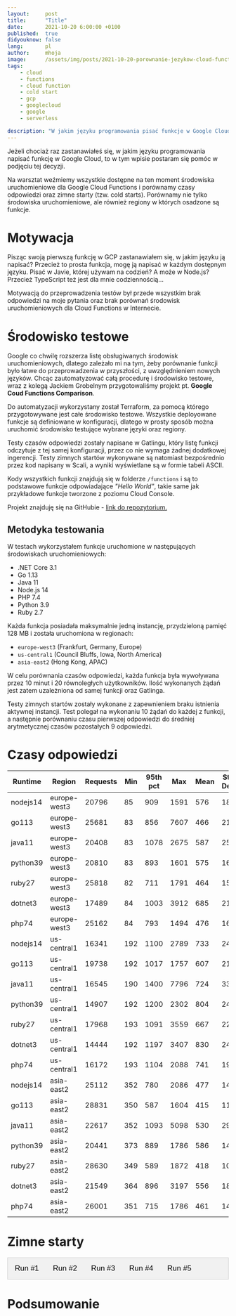 ```yaml
---
layout:     post
title:      "Title"
date:       2021-10-20 6:00:00 +0100
published:  true
didyouknow: false
lang:       pl
author:     mhoja
image:      /assets/img/posts/2021-10-20-porownanie-jezykow-cloud-functions/clouds.jpg
tags:
    - cloud
    - functions
    - cloud function
    - cold start
    - gcp
    - googlecloud
    - google
    - serverless

description: "W jakim języku programowania pisać funkcje w Google Cloud? Które środowisko uruchomieniowe jest najszybsze, czy ma na to wpływ region? Czy języki skryptowe mają mniejszy cold start?"
---
```


Jeżeli chociaż raz zastanawiałeś się, w jakim języku programowania napisać funkcję w Google Cloud, to w tym wpisie postaram się pomóc w podjęciu tej decyzji.

Na warsztat weźmiemy wszystkie dostępne na ten moment środowiska uruchomieniowe dla Google Cloud Functions i porównamy czasy odpowiedzi oraz zimne starty (tzw. cold starts).
Porównamy nie tylko środowiska uruchomieniowe, ale również regiony w których osadzone są funkcje.

# Motywacja

Pisząc swoją pierwszą funkcję w GCP zastanawiałem się, w jakim języku ją napisać? Przecież to prosta funkcja, mogę ją napisać w każdym dostępnym języku. Pisać w Javie, której używam na codzień? A może w Node.js? Przecież TypeScript też jest dla mnie codziennością...

Motywacją do przeprowadzenia testów był przede wszystkim brak odpowiedzi na moje pytania oraz brak porównań środowisk uruchomieniowych dla Cloud Functions w Internecie.

# Środowisko testowe

Google co chwilę rozszerza listę obsługiwanych środowisk uruchomieniowych, dlatego zależało mi na tym, żeby porównanie funkcji było łatwe do przeprowadzenia w przyszłości, z uwzględnieniem nowych języków. Chcąc zautomatyzować całą procedurę i środowisko testowe, wraz z kolegą Jackiem Grobelnym przygotowaliśmy projekt pt. **Google Coud Functions Comparison**.

Do automatyzacji wykorzystany został Terraform, za pomocą którego przygotowywane jest całe środowisko testowe. Wszystkie deployowane funkcje są definiowane w konfiguracji, dlatego w prosty sposób można uruchomić środowisko testujące wybrane języki oraz regiony.

Testy czasów odpowiedzi zostały napisane w Gatlingu, który listę funkcji odczytuje z tej samej konfiguracji, przez co nie wymaga żadnej dodatkowej ingerencji. Testy zimnych startów wykonywane są natomiast bezpośrednio przez kod napisany w Scali, a wyniki wyświetlane są w formie tabeli ASCII.

Kody wszystkich funkcji znajdują się w folderze `/functions` i są to podstawowe funkcje odpowiadające *"Hello World"*, takie same jak przykładowe funkcje tworzone z poziomu Cloud Console.

Projekt znajduję się na GitHubie - [link do repozytorium.](https://github.com/Michuu93/google-cloud-function-comparison)

## Metodyka testowania

W testach wykorzystałem funkcje uruchomione w następujących środowiskach uruchomieniowych:

- .NET Core 3.1
- Go 1.13
- Java 11
- Node.js 14
- PHP 7.4
- Python 3.9
- Ruby 2.7

Każda funkcja posiadała maksymalnie jedną instancję, przydzieloną pamięć 128 MB i została uruchomiona w regionach:

- `europe-west3` (Frankfurt, Germany, Europe)
- `us-central1` (Council Bluffs, Iowa, North America)
- `asia-east2` (Hong Kong, APAC)

W celu porównania czasów odpowiedzi, każda funkcja była wywoływana przez 10 minut i 20 równoległych użytkowników. Ilość wykonanych żądań jest zatem uzależniona od samej funkcji oraz Gatlinga.

Testy zimnych startów zostały wykonane z zapewnieniem braku istnienia aktywnej instancji. Test polegał na wykonaniu 10 żądań do każdej z funkcji, a następnie porównaniu czasu pierwszej odpowiedzi do średniej arytmetycznej czasów pozostałych 9 odpowiedzi.

# Czasy odpowiedzi

<link href="https://cdn.jsdelivr.net/npm/simple-datatables@latest/dist/style.css" rel="stylesheet" type="text/css">
<style>
    .dataTable-pagination {
        display: none;
    }
</style>
<script src="https://cdn.jsdelivr.net/npm/simple-datatables@latest" type="text/javascript"></script>
<table id="responseTimes">
    <thead>
        <tr>
            <th>Runtime</th>
            <th>Region</th>
            <th>Requests</th>
            <th>Min</th>
            <th>95th pct</th>
            <th>Max</th>
            <th>Mean</th>
            <th>Std Dev</th>
        </tr>
    </thead>
    <tbody>
        <tr>
            <td>nodejs14</td>
            <td>europe-west3</td>
            <td>20796</td>
            <td>85</td>
            <td>909</td>
            <td>1591</td>
            <td>576</td>
            <td>182</td>
        </tr>
        <tr>
            <td>go113</td>
            <td>europe-west3</td>
            <td>25681</td>
            <td>83</td>
            <td>856</td>
            <td>7607</td>
            <td>466</td>
            <td>213</td>
        </tr>
        <tr>
            <td>java11</td>
            <td>europe-west3</td>
            <td>20408</td>
            <td>83</td>
            <td>1078</td>
            <td>2675</td>
            <td>587</td>
            <td>259</td>
        </tr>
        <tr>
            <td>python39</td>
            <td>europe-west3</td>
            <td>20810</td>
            <td>83</td>
            <td>893</td>
            <td>1601</td>
            <td>575</td>
            <td>160</td>
        </tr>
        <tr>
            <td>ruby27</td>
            <td>europe-west3</td>
            <td>25818</td>
            <td>82</td>
            <td>711</td>
            <td>1791</td>
            <td>464</td>
            <td>156</td>
        </tr>
        <tr>
            <td>dotnet3</td>
            <td>europe-west3</td>
            <td>17489</td>
            <td>84</td>
            <td>1003</td>
            <td>3912</td>
            <td>685</td>
            <td>218</td>
        </tr>
        <tr>
            <td>php74</td>
            <td>europe-west3</td>
            <td>25162</td>
            <td>84</td>
            <td>793</td>
            <td>1494</td>
            <td>476</td>
            <td>160</td>
        </tr>
        <tr>
            <td>nodejs14</td>
            <td>us-central1</td>
            <td>16341</td>
            <td>192</td>
            <td>1100</td>
            <td>2789</td>
            <td>733</td>
            <td>244</td>
        </tr>
        <tr>
            <td>go113</td>
            <td>us-central1</td>
            <td>19738</td>
            <td>192</td>
            <td>1017</td>
            <td>1757</td>
            <td>607</td>
            <td>213</td>
        </tr>
        <tr>
            <td>java11</td>
            <td>us-central1</td>
            <td>16545</td>
            <td>190</td>
            <td>1400</td>
            <td>7796</td>
            <td>724</td>
            <td>339</td>
        </tr>
        <tr>
            <td>python39</td>
            <td>us-central1</td>
            <td>14907</td>
            <td>192</td>
            <td>1200</td>
            <td>2302</td>
            <td>804</td>
            <td>248</td>
        </tr>
        <tr>
            <td>ruby27</td>
            <td>us-central1</td>
            <td>17968</td>
            <td>193</td>
            <td>1091</td>
            <td>3559</td>
            <td>667</td>
            <td>229</td>
        </tr>
        <tr>
            <td>dotnet3</td>
            <td>us-central1</td>
            <td>14444</td>
            <td>192</td>
            <td>1197</td>
            <td>3407</td>
            <td>830</td>
            <td>240</td>
        </tr>
        <tr>
            <td>php74</td>
            <td>us-central1</td>
            <td>16172</td>
            <td>193</td>
            <td>1104</td>
            <td>2088</td>
            <td>741</td>
            <td>192</td>
        </tr>
        <tr>
            <td>nodejs14</td>
            <td>asia-east2</td>
            <td>25112</td>
            <td>352</td>
            <td>780</td>
            <td>2086</td>
            <td>477</td>
            <td>142</td>
        </tr>
        <tr>
            <td>go113</td>
            <td>asia-east2</td>
            <td>28831</td>
            <td>350</td>
            <td>587</td>
            <td>1604</td>
            <td>415</td>
            <td>112</td>
        </tr>
        <tr>
            <td>java11</td>
            <td>asia-east2</td>
            <td>22617</td>
            <td>352</td>
            <td>1093</td>
            <td>5098</td>
            <td>530</td>
            <td>292</td>
        </tr>
        <tr>
            <td>python39</td>
            <td>asia-east2</td>
            <td>20441</td>
            <td>373</td>
            <td>889</td>
            <td>1786</td>
            <td>586</td>
            <td>146</td>
        </tr>
        <tr>
            <td>ruby27</td>
            <td>asia-east2</td>
            <td>28630</td>
            <td>349</td>
            <td>589</td>
            <td>1872</td>
            <td>418</td>
            <td>106</td>
        </tr>
        <tr>
            <td>dotnet3</td>
            <td>asia-east2</td>
            <td>21549</td>
            <td>364</td>
            <td>896</td>
            <td>3197</td>
            <td>556</td>
            <td>184</td>
        </tr>
        <tr>
            <td>php74</td>
            <td>asia-east2</td>
            <td>26001</td>
            <td>351</td>
            <td>715</td>
            <td>1786</td>
            <td>461</td>
            <td>140</td>
        </tr>
    </tbody>
</table>

<script type="text/javascript">
    new simpleDatatables.DataTable("#responseTimes", {
        searchable: false,
        paging: false,
        info: false
    });
</script>

# Zimne starty

<style>
/* Style the tab */
.tab {
  overflow: hidden;
  border: 1px solid #ccc;
  background-color: #f1f1f1;
}

/* Style the buttons inside the tab */
.tab button {
  background-color: inherit;
  float: left;
  border: none;
  outline: none;
  cursor: pointer;
  padding: 14px 16px;
  transition: 0.3s;
  font-size: 17px;
}

/* Change background color of buttons on hover */
.tab button:hover {
  background-color: #ddd;
}

/* Create an active/current tablink class */
.tab button.active {
  background-color: #ccc;
}

/* Style the tab content */
.tabcontent {
  display: none;
  animation: fadeEffect 1s; /* Fading effect takes 1 second */
}

/* Go from zero to full opacity */
@keyframes fadeEffect {
  from {opacity: 0;}
  to {opacity: 1;}
}
</style>

<div class="tab">
    <button class="tablinks" onclick="showTable(event, 'coldstarts1')" id="defaultOpen">Run #1</button>
    <button class="tablinks" onclick="showTable(event, 'coldstarts2')">Run #2</button>
    <button class="tablinks" onclick="showTable(event, 'coldstarts3')">Run #3</button>
    <button class="tablinks" onclick="showTable(event, 'coldstarts4')">Run #4</button>
    <button class="tablinks" onclick="showTable(event, 'coldstarts5')">Run #5</button>
</div>

<div id="coldstarts1" class="tabcontent">
    <table id="coldstarts1_table">
        <thead>
            <tr>
                <th>Runtime</th>
                <th>Region</th>
                <th>1st time [ms]</th>
                <th>avg remaining [ms]</th>
                <th>diff [ms]</th>
            </tr>
        </thead>
        <tbody>
            <tr>
                <td>nodejs14</td>
                <td>europe-west3</td>
                <td>795</td>
                <td>60</td>
                <td>735</td>
            </tr>
            <tr>
                <td>go113</td>
                <td>europe-west3</td>
                <td>57</td>
                <td>44</td>
                <td>13</td>
            </tr>
            <tr>
                <td>java11</td>
                <td>europe-west3</td>
                <td>581</td>
                <td>124</td>
                <td>457</td>
            </tr>
            <tr>
                <td>python39</td>
                <td>europe-west3</td>
                <td>64</td>
                <td>48</td>
                <td>16</td>
            </tr>
            <tr>
                <td>ruby27</td>
                <td>europe-west3</td>
                <td>219</td>
                <td>40</td>
                <td>179</td>
            </tr>
            <tr>
                <td>dotnet3</td>
                <td>europe-west3</td>
                <td>752</td>
                <td>83</td>
                <td>669</td>
            </tr>
            <tr>
                <td>php74</td>
                <td>europe-west3</td>
                <td>376</td>
                <td>47</td>
                <td>329</td>
            </tr>
            <tr>
                <td>nodejs14</td>
                <td>us-central1</td>
                <td>598</td>
                <td>226</td>
                <td>372</td>
            </tr>
            <tr>
                <td>go113</td>
                <td>us-central1</td>
                <td>303</td>
                <td>206</td>
                <td>97</td>
            </tr>
            <tr>
                <td>java11</td>
                <td>us-central1</td>
                <td>717</td>
                <td>215</td>
                <td>502</td>
            </tr>
            <tr>
                <td>python39</td>
                <td>us-central1</td>
                <td>454</td>
                <td>256</td>
                <td>198</td>
            </tr>
            <tr>
                <td>ruby27</td>
                <td>us-central1</td>
                <td>410</td>
                <td>227</td>
                <td>183</td>
            </tr>
            <tr>
                <td>dotnet3</td>
                <td>us-central1</td>
                <td>923</td>
                <td>291</td>
                <td>632</td>
            </tr>
            <tr>
                <td>php74</td>
                <td>us-central1</td>
                <td>600</td>
                <td>221</td>
                <td>379</td>
            </tr>
            <tr>
                <td>nodejs14</td>
                <td>asia-east2</td>
                <td>615</td>
                <td>389</td>
                <td>226</td>
            </tr>
            <tr>
                <td>go113</td>
                <td>asia-east2</td>
                <td>485</td>
                <td>389</td>
                <td>96</td>
            </tr>
            <tr>
                <td>java11</td>
                <td>asia-east2</td>
                <td>1101</td>
                <td>432</td>
                <td>669</td>
            </tr>
            <tr>
                <td>python39</td>
                <td>asia-east2</td>
                <td>411</td>
                <td>420</td>
                <td>-9</td>
            </tr>
            <tr>
                <td>ruby27</td>
                <td>asia-east2</td>
                <td>479</td>
                <td>368</td>
                <td>111</td>
            </tr>
            <tr>
                <td>dotnet3</td>
                <td>asia-east2</td>
                <td>915</td>
                <td>451</td>
                <td>464</td>
            </tr>
            <tr>
                <td>php74</td>
                <td>asia-east2</td>
                <td>750</td>
                <td>353</td>
                <td>397</td>
            </tr>
        </tbody>
    </table>
</div>

<div id="coldstarts2" class="tabcontent">
    <table id="coldstarts2_table">
        <thead>
            <tr>
                <th>Runtime</th>
                <th>Region</th>
                <th>1st time [ms]</th>
                <th>avg remaining [ms]</th>
                <th>diff [ms]</th>
            </tr>
        </thead>
        <tbody>
            <tr>
                <td>nodejs14</td>
                <td>europe-west3</td>
                <td>663</td>
                <td>44</td>
                <td>619</td>
            </tr>
            <tr>
                <td>go113</td>
                <td>europe-west3</td>
                <td>62</td>
                <td>44</td>
                <td>18</td>
            </tr>
            <tr>
                <td>java11</td>
                <td>europe-west3</td>
                <td>712</td>
                <td>113</td>
                <td>599</td>
            </tr>
            <tr>
                <td>python39</td>
                <td>europe-west3</td>
                <td>63</td>
                <td>48</td>
                <td>15</td>
            </tr>
            <tr>
                <td>ruby27</td>
                <td>europe-west3</td>
                <td>318</td>
                <td>49</td>
                <td>269</td>
            </tr>
            <tr>
                <td>dotnet3</td>
                <td>europe-west3</td>
                <td>580</td>
                <td>73</td>
                <td>507</td>
            </tr>
            <tr>
                <td>php74</td>
                <td>europe-west3</td>
                <td>349</td>
                <td>50</td>
                <td>299</td>
            </tr>
            <tr>
                <td>nodejs14</td>
                <td>us-central1</td>
                <td>583</td>
                <td>227</td>
                <td>356</td>
            </tr>
            <tr>
                <td>go113</td>
                <td>us-central1</td>
                <td>178</td>
                <td>218</td>
                <td>-40</td>
            </tr>
            <tr>
                <td>java11</td>
                <td>us-central1</td>
                <td>921</td>
                <td>261</td>
                <td>660</td>
            </tr>
            <tr>
                <td>python39</td>
                <td>us-central1</td>
                <td>306</td>
                <td>272</td>
                <td>34</td>
            </tr>
            <tr>
                <td>ruby27</td>
                <td>us-central1</td>
                <td>308</td>
                <td>204</td>
                <td>104</td>
            </tr>
            <tr>
                <td>dotnet3</td>
                <td>us-central1</td>
                <td>1022</td>
                <td>246</td>
                <td>776</td>
            </tr>
            <tr>
                <td>php74</td>
                <td>us-central1</td>
                <td>693</td>
                <td>193</td>
                <td>500</td>
            </tr>
            <tr>
                <td>nodejs14</td>
                <td>asia-east2</td>
                <td>541</td>
                <td>355</td>
                <td>186</td>
            </tr>
            <tr>
                <td>go113</td>
                <td>asia-east2</td>
                <td>395</td>
                <td>388</td>
                <td>7</td>
            </tr>
            <tr>
                <td>java11</td>
                <td>asia-east2</td>
                <td>1535</td>
                <td>398</td>
                <td>1137</td>
            </tr>
            <tr>
                <td>python39</td>
                <td>asia-east2</td>
                <td>409</td>
                <td>398</td>
                <td>11</td>
            </tr>
            <tr>
                <td>ruby27</td>
                <td>asia-east2</td>
                <td>512</td>
                <td>416</td>
                <td>96</td>
            </tr>
            <tr>
                <td>dotnet3</td>
                <td>asia-east2</td>
                <td>944</td>
                <td>434</td>
                <td>510</td>
            </tr>
            <tr>
                <td>php74</td>
                <td>asia-east2</td>
                <td>614</td>
                <td>397</td>
                <td>217</td>
            </tr>
        </tbody>
    </table>
</div>

<div id="coldstarts3" class="tabcontent">
    <table id="coldstarts3_table">
        <thead>
            <tr>
                <th>Runtime</th>
                <th>Region</th>
                <th>1st time [ms]</th>
                <th>avg remaining [ms]</th>
                <th>diff [ms]</th>
            </tr>
        </thead>
        <tbody>
            <tr>
                <td>nodejs14</td>
                <td>europe-west3</td>
                <td>663</td>
                <td>48</td>
                <td>615</td>
            </tr>
            <tr>
                <td>go113</td>
                <td>europe-west3</td>
                <td>57</td>
                <td>45</td>
                <td>12</td>
            </tr>
            <tr>
                <td>java11</td>
                <td>europe-west3</td>
                <td>586</td>
                <td>136</td>
                <td>450</td>
            </tr>
            <tr>
                <td>python39</td>
                <td>europe-west3</td>
                <td>199</td>
                <td>41</td>
                <td>158</td>
            </tr>
            <tr>
                <td>ruby27</td>
                <td>europe-west3</td>
                <td>72</td>
                <td>42</td>
                <td>30</td>
            </tr>
            <tr>
                <td>dotnet3</td>
                <td>europe-west3</td>
                <td>701</td>
                <td>102</td>
                <td>599</td>
            </tr>
            <tr>
                <td>php74</td>
                <td>europe-west3</td>
                <td>308</td>
                <td>45</td>
                <td>263</td>
            </tr>
            <tr>
                <td>nodejs14</td>
                <td>us-central1</td>
                <td>515</td>
                <td>203</td>
                <td>312</td>
            </tr>
            <tr>
                <td>go113</td>
                <td>us-central1</td>
                <td>341</td>
                <td>179</td>
                <td>162</td>
            </tr>
            <tr>
                <td>java11</td>
                <td>us-central1</td>
                <td>1095</td>
                <td>272</td>
                <td>823</td>
            </tr>
            <tr>
                <td>python39</td>
                <td>us-central1</td>
                <td>286</td>
                <td>223</td>
                <td>63</td>
            </tr>
            <tr>
                <td>ruby27</td>
                <td>us-central1</td>
                <td>316</td>
                <td>214</td>
                <td>102</td>
            </tr>
            <tr>
                <td>dotnet3</td>
                <td>us-central1</td>
                <td>953</td>
                <td>244</td>
                <td>709</td>
            </tr>
            <tr>
                <td>php74</td>
                <td>us-central1</td>
                <td>600</td>
                <td>211</td>
                <td>389</td>
            </tr>
            <tr>
                <td>nodejs14</td>
                <td>asia-east2</td>
                <td>684</td>
                <td>418</td>
                <td>266</td>
            </tr>
            <tr>
                <td>go113</td>
                <td>asia-east2</td>
                <td>379</td>
                <td>398</td>
                <td>-19</td>
            </tr>
            <tr>
                <td>java11</td>
                <td>asia-east2</td>
                <td>1057</td>
                <td>401</td>
                <td>656</td>
            </tr>
            <tr>
                <td>python39</td>
                <td>asia-east2</td>
                <td>511</td>
                <td>409</td>
                <td>102</td>
            </tr>
            <tr>
                <td>ruby27</td>
                <td>asia-east2</td>
                <td>511</td>
                <td>366</td>
                <td>145</td>
            </tr>
            <tr>
                <td>dotnet3</td>
                <td>asia-east2</td>
                <td>1106</td>
                <td>443</td>
                <td>663</td>
            </tr>
            <tr>
                <td>php74</td>
                <td>asia-east2</td>
                <td>650</td>
                <td>405</td>
                <td>245</td>
            </tr>
        </tbody>
    </table>
</div>

<div id="coldstarts4" class="tabcontent">
    <table id="coldstarts4_table">
        <thead>
            <tr>
                <th>Runtime</th>
                <th>Region</th>
                <th>1st time [ms]</th>
                <th>avg remaining [ms]</th>
                <th>diff [ms]</th>
            </tr>
        </thead>
        <tbody>
            <tr>
                <td>nodejs14</td>
                <td>europe-west3</td>
                <td>1123</td>
                <td>47</td>
                <td>1076</td>
            </tr>
            <tr>
                <td>go113</td>
                <td>europe-west3</td>
                <td>439</td>
                <td>48</td>
                <td>391</td>
            </tr>
            <tr>
                <td>java11</td>
                <td>europe-west3</td>
                <td>1113</td>
                <td>118</td>
                <td>995</td>
            </tr>
            <tr>
                <td>python39</td>
                <td>europe-west3</td>
                <td>1023</td>
                <td>45</td>
                <td>978</td>
            </tr>
            <tr>
                <td>ruby27</td>
                <td>europe-west3</td>
                <td>998</td>
                <td>42</td>
                <td>956</td>
            </tr>
            <tr>
                <td>dotnet3</td>
                <td>europe-west3</td>
                <td>999</td>
                <td>110</td>
                <td>889</td>
            </tr>
            <tr>
                <td>php74</td>
                <td>europe-west3</td>
                <td>586</td>
                <td>49</td>
                <td>537</td>
            </tr>
            <tr>
                <td>nodejs14</td>
                <td>us-central1</td>
                <td>1142</td>
                <td>204</td>
                <td>938</td>
            </tr>
            <tr>
                <td>go113</td>
                <td>us-central1</td>
                <td>715</td>
                <td>216</td>
                <td>499</td>
            </tr>
            <tr>
                <td>java11</td>
                <td>us-central1</td>
                <td>1908</td>
                <td>322</td>
                <td>1586</td>
            </tr>
            <tr>
                <td>python39</td>
                <td>us-central1</td>
                <td>1228</td>
                <td>227</td>
                <td>1001</td>
            </tr>
            <tr>
                <td>ruby27</td>
                <td>us-central1</td>
                <td>1127</td>
                <td>204</td>
                <td>923</td>
            </tr>
            <tr>
                <td>dotnet3</td>
                <td>us-central1</td>
                <td>2048</td>
                <td>386</td>
                <td>1662</td>
            </tr>
            <tr>
                <td>php74</td>
                <td>us-central1</td>
                <td>779</td>
                <td>208</td>
                <td>571</td>
            </tr>
            <tr>
                <td>nodejs14</td>
                <td>asia-east2</td>
                <td>1127</td>
                <td>363</td>
                <td>764</td>
            </tr>
            <tr>
                <td>go113</td>
                <td>asia-east2</td>
                <td>743</td>
                <td>372</td>
                <td>371</td>
            </tr>
            <tr>
                <td>java11</td>
                <td>asia-east2</td>
                <td>1331</td>
                <td>420</td>
                <td>911</td>
            </tr>
            <tr>
                <td>python39</td>
                <td>asia-east2</td>
                <td>1128</td>
                <td>396</td>
                <td>732</td>
            </tr>
            <tr>
                <td>ruby27</td>
                <td>asia-east2</td>
                <td>1033</td>
                <td>398</td>
                <td>635</td>
            </tr>
            <tr>
                <td>dotnet3</td>
                <td>asia-east2</td>
                <td>1229</td>
                <td>447</td>
                <td>782</td>
            </tr>
            <tr>
                <td>php74</td>
                <td>asia-east2</td>
                <td>1298</td>
                <td>398</td>
                <td>900</td>
            </tr>
        </tbody>
    </table>
</div>

<div id="coldstarts5" class="tabcontent">
    <table id="coldstarts5_table">
        <thead>
            <tr>
                <th>Runtime</th>
                <th>Region</th>
                <th>1st time [ms]</th>
                <th>avg remaining [ms]</th>
                <th>diff [ms]</th>
            </tr>
        </thead>
        <tbody>
            <tr>
                <td>nodejs14</td>
                <td>europe-west3</td>
                <td>1168</td>
                <td>53</td>
                <td>1115</td>
            </tr>
            <tr>
                <td>go113</td>
                <td>europe-west3</td>
                <td>925</td>
                <td>45</td>
                <td>880</td>
            </tr>
            <tr>
                <td>java11</td>
                <td>europe-west3</td>
                <td>1329</td>
                <td>125</td>
                <td>1204</td>
            </tr>
            <tr>
                <td>python39</td>
                <td>europe-west3</td>
                <td>786</td>
                <td>44</td>
                <td>742</td>
            </tr>
            <tr>
                <td>ruby27</td>
                <td>europe-west3</td>
                <td>1059</td>
                <td>48</td>
                <td>1011</td>
            </tr>
            <tr>
                <td>dotnet3</td>
                <td>europe-west3</td>
                <td>1093</td>
                <td>78</td>
                <td>1015</td>
            </tr>
            <tr>
                <td>php74</td>
                <td>europe-west3</td>
                <td>1338</td>
                <td>45</td>
                <td>1293</td>
            </tr>
            <tr>
                <td>nodejs14</td>
                <td>us-central1</td>
                <td>1225</td>
                <td>204</td>
                <td>1021</td>
            </tr>
            <tr>
                <td>go113</td>
                <td>us-central1</td>
                <td>1446</td>
                <td>214</td>
                <td>1232</td>
            </tr>
            <tr>
                <td>java11</td>
                <td>us-central1</td>
                <td>1538</td>
                <td>295</td>
                <td>1243</td>
            </tr>
            <tr>
                <td>python39</td>
                <td>us-central1</td>
                <td>1492</td>
                <td>243</td>
                <td>1249</td>
            </tr>
            <tr>
                <td>ruby27</td>
                <td>us-central1</td>
                <td>1126</td>
                <td>238</td>
                <td>888</td>
            </tr>
            <tr>
                <td>dotnet3</td>
                <td>us-central1</td>
                <td>1331</td>
                <td>330</td>
                <td>1001</td>
            </tr>
            <tr>
                <td>php74</td>
                <td>us-central1</td>
                <td>920</td>
                <td>250</td>
                <td>670</td>
            </tr>
            <tr>
                <td>nodejs14</td>
                <td>asia-east2</td>
                <td>1229</td>
                <td>377</td>
                <td>852</td>
            </tr>
            <tr>
                <td>go113</td>
                <td>asia-east2</td>
                <td>694</td>
                <td>375</td>
                <td>319</td>
            </tr>
            <tr>
                <td>java11</td>
                <td>asia-east2</td>
                <td>1333</td>
                <td>455</td>
                <td>878</td>
            </tr>
            <tr>
                <td>python39</td>
                <td>asia-east2</td>
                <td>1055</td>
                <td>417</td>
                <td>638</td>
            </tr>
            <tr>
                <td>ruby27</td>
                <td>asia-east2</td>
                <td>1002</td>
                <td>411</td>
                <td>591</td>
            </tr>
            <tr>
                <td>dotnet3</td>
                <td>asia-east2</td>
                <td>1433</td>
                <td>477</td>
                <td>956</td>
            </tr>
            <tr>
                <td>php74</td>
                <td>asia-east2</td>
                <td>812</td>
                <td>421</td>
                <td>391</td>
            </tr>
        </tbody>
    </table>
</div>

<script type="text/javascript">
    var activeDataTable;

    function showTable(evt, tabId) {
        var i, tabcontent, tablinks;
        tabcontent = document.getElementsByClassName("tabcontent");
        for (i = 0; i < tabcontent.length; i++) {
            tabcontent[i].style.display = "none";
        }
        tablinks = document.getElementsByClassName("tablinks");
        for (i = 0; i < tablinks.length; i++) {
            tablinks[i].className = tablinks[i].className.replace(" active", "");
        }
        document.getElementById(tabId).style.display = "block";
        evt.currentTarget.className += " active";

        if (activeDataTable) {
            activeDataTable.destroy();
        }
        const options = {
            searchable: false,
            paging: false,
            info: false
        };
        activeDataTable = new simpleDatatables.DataTable("#" + tabId + "_table", options);
    }

    document.getElementById("defaultOpen").click();
</script>

# Podsumowanie